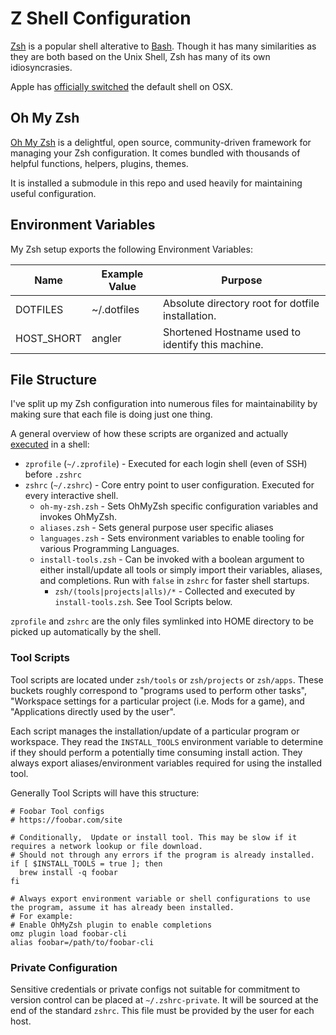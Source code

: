# Z Shell Configuration

[Zsh](https://www.zsh.org/) is a popular shell alterative to [Bash](https://www.gnu.org/software/bash/). Though it has many similarities as they are both based on the Unix Shell, Zsh has many of its own idiosyncrasies.

Apple has [officially switched](https://support.apple.com/en-us/HT208050) the default shell on OSX.

## Oh My Zsh

[Oh My Zsh](https://ohmyz.sh/) is a delightful, open source, community-driven framework for managing your Zsh configuration. It comes bundled with thousands of helpful functions, helpers, plugins, themes.

It is installed a submodule in this repo and used heavily for maintaining useful configuration.

## Environment Variables

My Zsh setup exports the following Environment Variables:

| Name       | Example Value | Purpose                                           |
| ---------- | ------------- | ------------------------------------------------- |
| DOTFILES   | ~/.dotfiles   | Absolute directory root for dotfile installation. |
| HOST_SHORT | angler        | Shortened Hostname used to identify this machine. |

## File Structure

I've split up my Zsh configuration into numerous files for maintainability by making sure that each file is doing just one thing.

A general overview of how these scripts are organized and actually [executed](https://zsh.sourceforge.io/Intro/intro_3.html) in a shell:

- `zprofile` (`~/.zprofile`) - Executed for each login shell (even of SSH) before `.zshrc`
- `zshrc` (`~/.zshrc`) - Core entry point to user configuration. Executed for every interactive shell.
  - `oh-my-zsh.zsh` - Sets OhMyZsh specific configuration variables and invokes OhMyZsh.
  - `aliases.zsh` - Sets general purpose user specific aliases
  - `languages.zsh` - Sets environment variables to enable tooling for various Programming Languages.
  - `install-tools.zsh` - Can be invoked with a boolean argument to either install/update all tools or simply import their variables, aliases, and completions. Run with `false` in `zshrc` for faster shell startups.
    - `zsh/(tools|projects|alls)/*` - Collected and executed by `install-tools.zsh`. See Tool Scripts below.

`zprofile` and `zshrc` are the only files symlinked into HOME directory to be picked up automatically by the shell.

### Tool Scripts

Tool scripts are located under `zsh/tools` or `zsh/projects` or `zsh/apps`.
These buckets roughly correspond to "programs used to perform other tasks", "Workspace settings for a particular project (i.e. Mods for a game), and "Applications directly used by the user".

Each script manages the installation/update of a particular program or workspace. They read the `INSTALL_TOOLS` environment variable to determine if they should perform a potentially time consuming install action. They always export aliases/environment variables required for using the installed tool.

Generally Tool Scripts will have this structure:

```
# Foobar Tool configs
# https://foobar.com/site

# Conditionally,  Update or install tool. This may be slow if it requires a network lookup or file download.
# Should not through any errors if the program is already installed.
if [ $INSTALL_TOOLS = true ]; then
  brew install -q foobar
fi

# Always export environment variable or shell configurations to use the program, assume it has already been installed.
# For example:
# Enable OhMyZsh plugin to enable completions
omz plugin load foobar-cli
alias foobar=/path/to/foobar-cli
```

### Private Configuration

Sensitive credentials or private configs not suitable for commitment to version control can be placed at `~/.zshrc-private`. It will be sourced at the end of the standard `zshrc`. This file must be provided by the user for each host.
